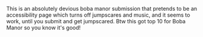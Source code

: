This is an absolutely devious boba manor submission that pretends to be an accessibility page which turns off jumpscares and music, and it seems to work, until you submit and get jumpscared.
Btw this got top 10 for Boba Manor so you know it's good!
